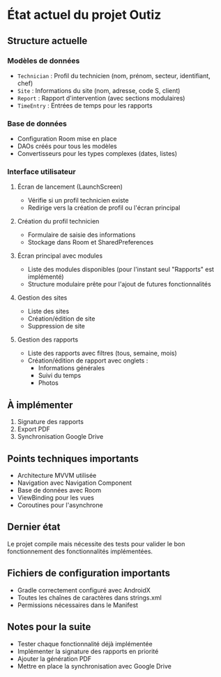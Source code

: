 # État actuel du projet Outiz

## Structure actuelle

### Modèles de données
- `Technician` : Profil du technicien (nom, prénom, secteur, identifiant, chef)
- `Site` : Informations du site (nom, adresse, code S, client)
- `Report` : Rapport d'intervention (avec sections modulaires)
- `TimeEntry` : Entrées de temps pour les rapports

### Base de données
- Configuration Room mise en place
- DAOs créés pour tous les modèles
- Convertisseurs pour les types complexes (dates, listes)

### Interface utilisateur
1. Écran de lancement (LaunchScreen)
   - Vérifie si un profil technicien existe
   - Redirige vers la création de profil ou l'écran principal

2. Création du profil technicien
   - Formulaire de saisie des informations
   - Stockage dans Room et SharedPreferences

3. Écran principal avec modules
   - Liste des modules disponibles (pour l'instant seul "Rapports" est implémenté)
   - Structure modulaire prête pour l'ajout de futures fonctionnalités

4. Gestion des sites
   - Liste des sites
   - Création/édition de site
   - Suppression de site

5. Gestion des rapports
   - Liste des rapports avec filtres (tous, semaine, mois)
   - Création/édition de rapport avec onglets :
     - Informations générales
     - Suivi du temps
     - Photos

## À implémenter
1. Signature des rapports
2. Export PDF
3. Synchronisation Google Drive

## Points techniques importants
- Architecture MVVM utilisée
- Navigation avec Navigation Component
- Base de données avec Room
- ViewBinding pour les vues
- Coroutines pour l'asynchrone

## Dernier état
Le projet compile mais nécessite des tests pour valider le bon fonctionnement des fonctionnalités implémentées.

## Fichiers de configuration importants
- Gradle correctement configuré avec AndroidX
- Toutes les chaînes de caractères dans strings.xml
- Permissions nécessaires dans le Manifest

## Notes pour la suite
- Tester chaque fonctionnalité déjà implémentée
- Implémenter la signature des rapports en priorité
- Ajouter la génération PDF
- Mettre en place la synchronisation avec Google Drive